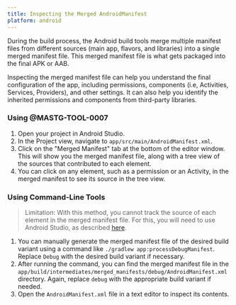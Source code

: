 ```yaml
---
title: Inspecting the Merged AndroidManifest
platform: android
---
```


During the build process, the Android build tools merge multiple manifest files from different sources (main app, flavors, and libraries) into a single merged manifest file. This merged manifest file is what gets packaged into the final APK or AAB.

Inspecting the merged manifest file can help you understand the final configuration of the app, including permissions, components (i.e, Activities, Services, Providers), and other settings. It can also help you identify the inherited permissions and components from third-party libraries.

### Using @MASTG-TOOL-0007

1. Open your project in Android Studio.
2. In the Project view, navigate to `app/src/main/AndroidManifest.xml`.
3. Click on the "Merged Manifest" tab at the bottom of the editor window. This will show you the merged manifest file, along with a tree view of the sources that contributed to each element.
4. You can click on any element, such as a permission or an Activity, in the merged manifest to see its source in the tree view.

### Using Command-Line Tools

> Limitation:
> With this method, you cannot track the source of each element in the merged manifest file. For this, you will need to use Android Studio, as described [here](#using-mastg-tool-0007).

1. You can manually generate the merged manifest file of the desired build variant using a command like `./gradlew app:processDebugManifest`. Replace `Debug` with the desired build variant if necessary.
2. After running the command, you can find the merged manifest file in the `app/build/intermediates/merged_manifests/debug/AndroidManifest.xml` directory. Again, replace `debug` with the appropriate build variant if needed.
3. Open the `AndroidManifest.xml` file in a text editor to inspect its contents.
